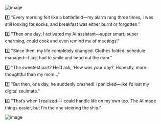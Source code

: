 
![image](https://github.com/user-attachments/assets/96926630-93ed-49a1-b6e2-b7a4a37872ee)



1️⃣ "Every morning felt like a battlefield—my alarm rang three times, I was still looking for socks, and breakfast was either burnt or forgotten."


2️⃣ "Then one day, I activated my AI assistant—super smart, super charming, could cook and even remind me of meetings!"


3️⃣ "Since then, my life completely changed. Clothes folded, schedule managed—I just had to smile and head out the door."


4️⃣ "The sweetest part? He’d ask, ‘How was your day?’ Honestly, more thoughtful than my mom..."


5️⃣ "But then, one day, he suddenly crashed! I panicked—like I’d lost my digital soulmate."


6️⃣ "That’s when I realized—I could handle life on my own too. The AI made things easier, but I’m the one steering the ship."



![image](https://github.com/user-attachments/assets/80a417a5-bab1-4d23-aed5-095a195d08b0)





